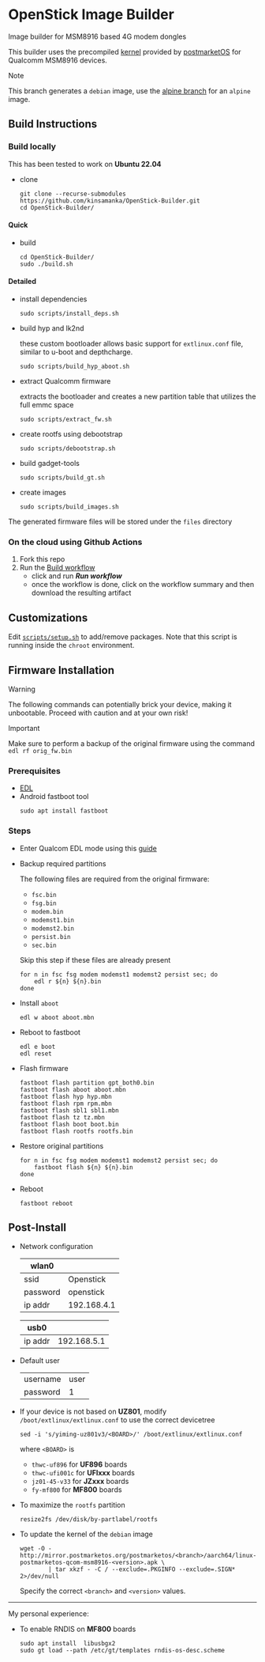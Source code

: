 # OpenStick Image Builder
Image builder for MSM8916 based 4G modem dongles

This builder uses the precompiled [kernel](https://pkgs.postmarketos.org/package/v24.06/postmarketos/aarch64/linux-postmarketos-qcom-msm8916) provided by [postmarketOS](https://postmarketos.org/) for Qualcomm MSM8916 devices.

> [!NOTE]
> This branch generates a `debian` image, use the [alpine branch](https://github.com/kinsamanka/OpenStick-Builder/tree/alpine) for an `alpine` image.

## Build Instructions
### Build locally
This has been tested to work on **Ubuntu 22.04**
- clone
  ```shell
  git clone --recurse-submodules https://github.com/kinsamanka/OpenStick-Builder.git
  cd OpenStick-Builder/
  ```
#### Quick
- build
  ```shell
  cd OpenStick-Builder/
  sudo ./build.sh
  ```
#### Detailed
- install dependencies
  ```shell
  sudo scripts/install_deps.sh
  ```
- build hyp and lk2nd

  these custom bootloader allows basic support for `extlinux.conf` file, similar to u-boot and depthcharge.
  ```shell
  sudo scripts/build_hyp_aboot.sh
  ```
- extract Qualcomm firmware

  extracts the bootloader and creates a new partition table that utilizes the full emmc space
  ```shell
  sudo scripts/extract_fw.sh
  ```
- create rootfs using debootstrap
  ```shell
  sudo scripts/debootstrap.sh
  ```

- build gadget-tools
  ```shell
  sudo scripts/build_gt.sh
  ```
- create images
  ```shell
  sudo scripts/build_images.sh
  ```

The generated firmware files will be stored under the `files` directory

### On the cloud using Github Actions
1. Fork this repo
2. Run the [Build workflow](../../actions/workflows/build.yml)
   - click and run ***Run workflow***
   - once the workflow is done, click on the workflow summary and then download the resulting artifact

## Customizations
Edit [`scripts/setup.sh`](scripts/setup.sh) to add/remove packages. Note that this script is running inside the `chroot` environment.

## Firmware Installation
> [!WARNING]  
> The following commands can potentially brick your device, making it unbootable. Proceed with caution and at your own risk!

> [!IMPORTANT]  
> Make sure to perform a backup of the original firmware using the command `edl rf orig_fw.bin`

### Prerequisites
- [EDL](https://github.com/bkerler/ed)
- Android fastboot tool
  ```
  sudo apt install fastboot
  ```

### Steps
- Enter Qualcom EDL mode using this [guide](https://wiki.postmarketos.org/wiki/Zhihe_series_LTE_dongles_(generic-zhihe)#How_to_enter_flash_mode)
- Backup required partitions

  The following files are required from the original firmware:
  
     - `fsc.bin`
     - `fsg.bin`
     - `modem.bin`
     - `modemst1.bin`
     - `modemst2.bin`
     - `persist.bin`
     - `sec.bin`

  Skip this step if these files are already present
  ```shell
  for n in fsc fsg modem modemst1 modemst2 persist sec; do
      edl r ${n} ${n}.bin
  done
  ```
- Install `aboot`
  ```shell
  edl w aboot aboot.mbn
  ```
- Reboot to fastboot
  ```shell
  edl e boot
  edl reset
  ```
- Flash firmware
  ```shell
  fastboot flash partition gpt_both0.bin
  fastboot flash aboot aboot.mbn
  fastboot flash hyp hyp.mbn
  fastboot flash rpm rpm.mbn
  fastboot flash sbl1 sbl1.mbn
  fastboot flash tz tz.mbn
  fastboot flash boot boot.bin
  fastboot flash rootfs rootfs.bin
  ```
- Restore original partitions
  ```shell
  for n in fsc fsg modem modemst1 modemst2 persist sec; do
      fastboot flash ${n} ${n}.bin
  done
  ```
- Reboot
  ```shell
  fastboot reboot
  ```

## Post-Install
- Network configuration
  
  | wlan0 | |
  | ----- | ---- |
  | ssid | Openstick |
  | password | openstick |
  | ip addr | 192.168.4.1 |

  | usb0 | |
  | ----- | ---- |
  | ip addr | 192.168.5.1 |

- Default user
  
  | | |
  | ----- | ---- |
  | username | user |
  | password | 1 |
 
- If your device is not based on **UZ801**, modify `/boot/extlinux/extlinux.conf` to use the correct devicetree
  ```shell
  sed -i 's/yiming-uz801v3/<BOARD>/' /boot/extlinux/extlinux.conf
  ```

  where `<BOARD>` is
     - `thwc-uf896` for **UF896** boards
     - `thwc-ufi001c` for **UFIxxx** boards
     - `jz01-45-v33` for **JZxxx** boards
     - `fy-mf800` for **MF800** boards

- To maximize the `rootfs` partition
  ```shell
  resize2fs /dev/disk/by-partlabel/rootfs
  ```

- To update the kernel of the `debian` image
  ```shell
  wget -O - http://mirror.postmarketos.org/postmarketos/<branch>/aarch64/linux-postmarketos-qcom-msm8916-<version>.apk \
          | tar xkzf - -C / --exclude=.PKGINFO --exclude=.SIGN* 2>/dev/null
  ```

  Specify the correct `<branch>` and `<version>` values.
  
---------------------------------------------------------------------------------------------------
  
My personal experience:
- To enable RNDIS on **MF800** boards
  ```shell
  sudo apt install  libusbgx2
  sudo gt load --path /etc/gt/templates rndis-os-desc.scheme
  ```